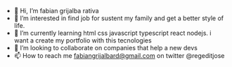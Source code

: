 - 👋 Hi, I’m fabian grijalba rativa
- 👀 I’m interested in find job for sustent my family and get a better style of life.
- 🌱 I’m currently learning html css javascript typescript react nodejs. i want a create my portfolio with this tecnologies
- 💞️ I’m looking to collaborate on companies that help a new devs 
- 📫 How to reach me fabiangrijalbard@gmail.com on twitter @regeditjose

<!---
regeditjose/regeditjose is a ✨ special ✨ repository because its `README.md` (this file) appears on your GitHub profile.
You can click the Preview link to take a look at your changes.
--->
